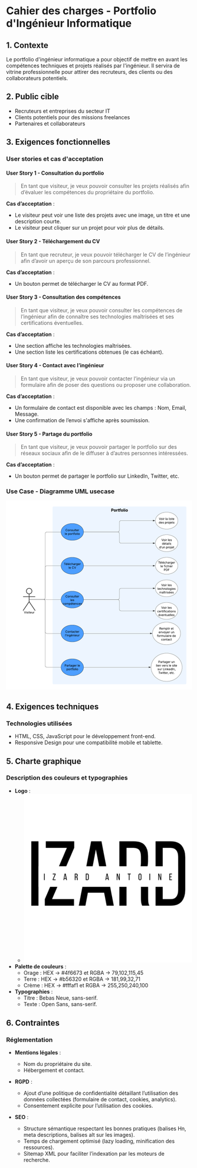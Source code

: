 # Cahier des charges - Portfolio d'Ingénieur Informatique

## 1. Contexte
Le portfolio d'ingénieur informatique a pour objectif de mettre en avant les compétences techniques et projets réalisés par l'ingénieur. Il servira de vitrine professionnelle pour attirer des recruteurs, des clients ou des collaborateurs potentiels.

## 2. Public cible
- Recruteurs et entreprises du secteur IT
- Clients potentiels pour des missions freelances
- Partenaires et collaborateurs

## 3. Exigences fonctionnelles
### User stories et cas d'acceptation

#### **User Story 1** - Consultation du portfolio
> En tant que visiteur, je veux pouvoir consulter les projets réalisés afin d’évaluer les compétences du propriétaire du portfolio.

**Cas d’acceptation** :
- Le visiteur peut voir une liste des projets avec une image, un titre et une description courte.
- Le visiteur peut cliquer sur un projet pour voir plus de détails.

#### **User Story 2** - Téléchargement du CV
> En tant que recruteur, je veux pouvoir télécharger le CV de l’ingénieur afin d’avoir un aperçu de son parcours professionnel.

**Cas d’acceptation** :
- Un bouton permet de télécharger le CV au format PDF.

#### **User Story 3** - Consultation des compétences
> En tant que visiteur, je veux pouvoir consulter les compétences de l’ingénieur afin de connaître ses technologies maîtrisées et ses certifications éventuelles.

**Cas d’acceptation** :
- Une section affiche les technologies maîtrisées.
- Une section liste les certifications obtenues (le cas échéant).

#### **User Story 4** - Contact avec l’ingénieur
> En tant que visiteur, je veux pouvoir contacter l’ingénieur via un formulaire afin de poser des questions ou proposer une collaboration.

**Cas d’acceptation** :
- Un formulaire de contact est disponible avec les champs : Nom, Email, Message.
- Une confirmation de l’envoi s'affiche après soumission.

#### **User Story 5** - Partage du portfolio
> En tant que visiteur, je veux pouvoir partager le portfolio sur des réseaux sociaux afin de le diffuser à d’autres personnes intéressées.

**Cas d’acceptation** :
- Un bouton permet de partager le portfolio sur LinkedIn, Twitter, etc.

### **Use Case** - Diagramme UML usecase
![Diagramme UML usecase](./assets/img/Use_Case_Diagram.png)

## 4. Exigences techniques
### Technologies utilisées
- HTML, CSS, JavaScript pour le développement front-end.
- Responsive Design pour une compatibilité mobile et tablette.

## 5. Charte graphique
### Description des couleurs et typographies
- **Logo** :
  - ![Logo](./assets/img/Logo.png)
- **Palette de couleurs** : 
  - Orage : HEX -> #4f6673 et RGBA -> 79,102,115,45
  - Terre : HEX -> #b56320 et RGBA -> 181,99,32,71
  - Crème : HEX -> #fffaf1 et RGBA -> 255,250,240,100
- **Typographies** :
  - Titre : Bebas Neue, sans-serif.
  - Texte : Open Sans, sans-serif.

## 6. Contraintes
### Réglementation
- **Mentions légales** :
  - Nom du propriétaire du site.
  - Hébergement et contact.
  
- **RGPD** :
  - Ajout d’une politique de confidentialité détaillant l’utilisation des données collectées (formulaire de contact, cookies, analytics).
  - Consentement explicite pour l’utilisation des cookies.

- **SEO** :
  - Structure sémantique respectant les bonnes pratiques (balises Hn, meta descriptions, balises alt sur les images).
  - Temps de chargement optimisé (lazy loading, minification des ressources).
  - Sitemap XML pour faciliter l’indexation par les moteurs de recherche.